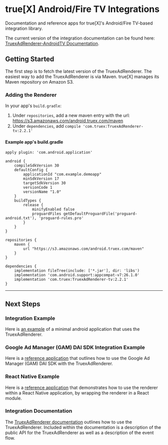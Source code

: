 # true[X] Android/Fire TV Integrations

Documentation and reference apps for true[X]'s Android/Fire TV-based integration library.

The current version of the integration documentation can be found here: [TruexAdRenderer-AndroidTV Documentation](DOCS.md).

## Getting Started

The first step is to fetch the latest version of the TruexAdRenderer. The easiest way to add the TruexAdRenderer is via Maven. true[X] manages its Maven repository on Amazon S3.

### Adding the Renderer

In your app's `build.gradle`:

1. Under `repositories`, add a new maven entry with the url: <https://s3.amazonaws.com/android.truex.com/maven>
2. Under `dependencies`, add `compile 'com.truex:TruexAdRenderer-tv:2.2.1'`

#### Example app's build.gradle

```
apply plugin: 'com.android.application'

android {
    compileSdkVersion 30
    defaultConfig {
        applicationId "com.example.demoapp"
        minSdkVersion 17
        targetSdkVersion 30
        versionCode 1
        versionName "1.0"
    }
    buildTypes {
        release {
            minifyEnabled false
            proguardFiles getDefaultProguardFile('proguard-android.txt'), 'proguard-rules.pro'
        }
    }
}

repositories {
    maven {
        url "https://s3.amazonaws.com/android.truex.com/maven"
    }
}

dependencies {
    implementation fileTree(include: ['*.jar'], dir: 'libs')
    implementation 'com.android.support:appcompat-v7:26.1.0'
    implementation 'com.truex:TruexAdRenderer-tv:2.2.1'
}
```

* * *

## Next Steps

### Integration Example

Here is [an example][sheppard] of a minimal android application that uses the TruexAdRenderer.

### Google Ad Manager (GAM) DAI SDK Integration Example

Here is a [reference application](https://github.com/socialvibe/truex-android-google-ad-manager-reference-app) that outlines how to use the Google Ad Manager (GAM) DAI SDK with the TruexAdRenderer.

### React Native Example

Here is a [reference application](https://github.com/socialvibe/Tinkerbell) that demonstrates how to use the renderer within a React Native application, by wrapping the renderer in a React module.

### Integration Documentation

The [TruexAdRenderer documentation][docs] outlines how to use the TruexAdRenderer. Included within the documentation is a description of the public API for the TruexAdRenderer as well as a description of the event flow.

[sheppard]: https://github.com/socialvibe/sheppard
[gam]: https://github.com/socialvibe/truex-tvos-google-ad-manager-reference-app
[docs]: https://github.com/socialvibe/truex-androidtv-integrations/blob/develop/DOCS.md
